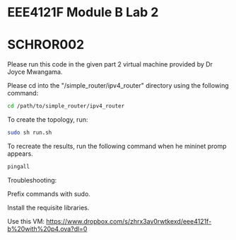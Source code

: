 # EEE4121F Module B Lab 2
# SCHROR002
Please run this code in the given part 2 virtual machine provided by Dr Joyce Mwangama.

Please cd into the "/simple_router/ipv4_router" directory using the following command:
```bash
cd /path/to/simple_router/ipv4_router
```

To create the topology, run:
```bash
sudo sh run.sh
```

To recreate the results, run the following command when he mininet promp appears.
```bash
pingall
```

Troubleshooting:

Prefix commands with sudo.

Install the requisite libraries.

Use this VM: https://www.dropbox.com/s/zhrx3av0rwtkexd/eee4121f-b%20with%20p4.ova?dl=0

